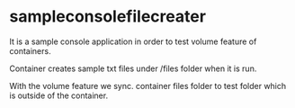 # sampleconsolefilecreater

It is a sample console application in order to test volume feature of containers.  

Container creates sample txt files under /files folder when it is run.  

With the volume feature we sync. container files folder to test folder which is outside of the container.  

